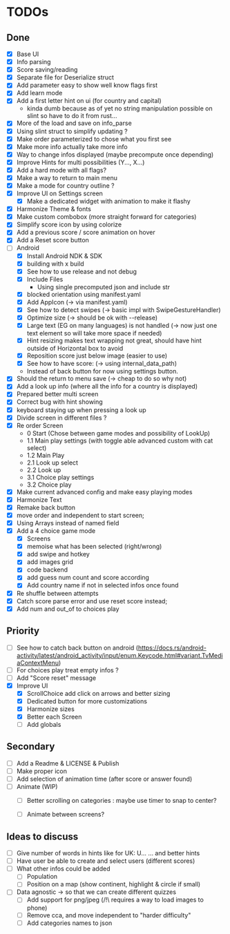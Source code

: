 # TODOs

## Done 
- [x] Base UI
- [x] Info parsing
- [x] Score saving/reading
- [x] Separate file for Deserialize struct
- [x] Add parameter easy to show well know flags first
- [x] Add learn mode
- [x] Add a first letter hint on ui (for country and capital)
  - kinda dumb because as of yet no string manipulation possible on slint so have to do it from rust...
- [x] More of the load and save on info_parse
- [x] Using slint struct to simplify updating ?
- [x] Make order parameterized to chose what you first see
- [x] Make more info actually take more info
- [x] Way to change infos displayed (maybe precompute once depending)
- [x] Improve Hints for multi possibilities (Y..., X...)
- [x] Add a hard mode with all flags?
- [x] Make a way to return to main menu
- [x] Make a mode for country outline ?
- [x] Improve UI on Settings screen
  - [x] Make a dedicated widget with animation to make it flashy
- [x] Harmonize Theme & fonts
- [x] Make custom combobox (more straight forward for categories)
- [x] Simplify score icon by using colorize
- [x] Add a previous score / score animation on hover
- [x] Add a Reset score button
- [ ] Android
  - [x] Install Android NDK & SDK 
  - [x] building with x build 
  - [x] See how to use release and not debug 
  - [x] Include Files 
    - Using single precomputed json and include str 
  - [x] blocked orientation using manifest.yaml
  - [x] Add AppIcon (-> via manifest.yaml)
  - [x] See how to detect swipes (-> basic impl with SwipeGestureHandler)
  - [x] Optimize size (-> should be ok with --release)
  - [x] Large text (EG on many languages) is not handled (-> now just one text element so will take more space if needed)
  - [x] Hint resizing makes text wrapping not great, should have hint outside of Horizontal box to avoid
  - [x] Reposition score just below image (easier to use)
  - [x] See how to have score: (-> using internal_data_path)
  - Instead of back button for now using settings button.
- [x] Should the return to menu save (-> cheap to do so why not)
- [x] Add a look up info (where all the info for a country is displayed)
- [x] Prepared better multi screen
- [x] Correct bug with hint showing 
- [x] keyboard staying up when pressing a look up
- [x] Divide screen in different files ?
- [x] Re order Screen 
  - 0 Start (Chose between game modes and possibility of LookUp)
  - 1.1 Main play settings (with toggle able advanced custom with cat select)
  - 1.2 Main Play 
  - 2.1 Look up select
  - 2.2 Look up
  - 3.1 Choice play settings
  - 3.2 Choice play
- [x] Make current advanced config and make easy playing modes
- [x] Harmonize Text
- [x] Remake back button
- [x] move order and independent to start screen;
- [x] Using Arrays instead of named field 
- [x] Add a 4 choice game mode
  - [x] Screens
  - [x] memoise what has been selected (right/wrong)
  - [x] add swipe and hotkey
  - [x] add images grid
  - [x] code backend 
  - [x] add guess num count and score according
  - [x] Add country name if not in selected infos once found
- [x] Re shuffle between attempts
- [x] Catch score parse error and use reset score instead;
- [x] Add num and out_of to choices play

## Priority 
- [ ] See how to catch back button on android (https://docs.rs/android-activity/latest/android_activity/input/enum.Keycode.html#variant.TvMediaContextMenu)
- [ ] For choices play treat empty infos ?
- [ ] Add "Score reset" message
- [x] Improve UI
  - [x] ScrollChoice add click on arrows and better sizing
  - [x] Dedicated button for more customizations
  - [x] Harmonize sizes
  - [x] Better each Screen
  - [ ] Add globals

## Secondary
- [ ] Add a Readme & LICENSE & Publish
- [ ] Make proper icon
- [ ] Add selection of animation time (after score or answer found)
- [ ] Animate (WIP)
  - [ ] Better scrolling on categories : maybe use timer to snap to center? 
  - [ ] Animate between screens? 


## Ideas to discuss
- [ ] Give number of words in hints like for UK: U... ...  and better hints
- [ ] Have user be able to create and select users (different scores)
- [ ] What other infos could be added 
  - [ ] Population
  - [ ] Position on a map (show continent, highlight & circle if small)
- [ ] Data agnostic -> so that we can create different quizzes
  - [ ] Add support for png/jpeg (/!\ requires a way to load images to phone)
  - [ ] Remove cca, and move independent to "harder difficulty"
  - [ ] Add categories names to json 